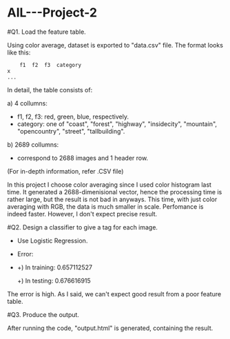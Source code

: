 # AIL---Project-2

#Q1. Load the feature table.

Using color average, dataset is exported to "data.csv" file. The format looks like this:

		f1	f2	f3	category
	x
	...
	
In detail, the table consists of:

a) 4 collumns:
- f1, f2, f3: red, green, blue, respectively.
- category: one of "coast", "forest", "highway", "insidecity", "mountain", "opencountry", "street", "tallbuilding".

b) 2689 collumns:
- correspond to 2688 images and 1 header row.

(For in-depth information, refer .CSV file)

In this project I choose color averaging since I used color histogram last time. It generated a 2688-dimenisional vector, hence the processing time is rather large, but the result is not bad in anyways.
This time, with just color averaging with RGB, the data is much smaller in scale. Perfomance is indeed faster. However, I don't expect precise result.

#Q2. Design a classifier to give a tag for each image. 

- Use Logistic Regression.
- Error:
-
 	+) In training: 0.657112527

	+) In testing: 	0.676616915

The error is high. As I said, we can't expect good result from a poor feature table.

#Q3. Produce the output.

After running the code, "output.html" is generated, containing the result.
